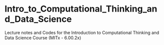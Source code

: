 # Intro_to_Computational_Thinking_and_Data_Science
Lecture notes and Codes for the Introduction to Computational Thinking and Data Science Course (MITx - 6.00.2x)
